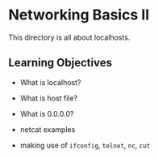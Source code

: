 # Networking Basics II
This directory is all about localhosts.

## Learning Objectives
* What is localhost?
* What is host file?
* What is 0.0.0.0?
* netcat examples

* making use of `ifconfig`, `telnet`, `nc`, `cut`

